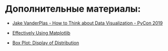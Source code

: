 # Дополнительные материалы:

- [Jake VanderPlas - How to Think about Data Visualization - PyCon 2019](https://youtu.be/vTingdk_pVM)

- [Effectively Using Matplotlib](https://pbpython.com/effective-matplotlib.html)

- [Box Plot: Display of Distribution](http://www.physics.csbsju.edu/stats/box2.html)



